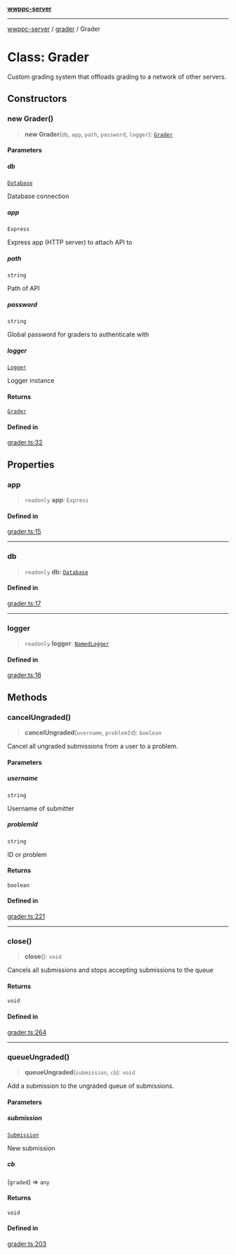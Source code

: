 [**wwppc-server**](../../README.md)

***

[wwppc-server](../../modules.md) / [grader](../README.md) / Grader

# Class: Grader

Custom grading system that offloads grading to a network of other servers.

## Constructors

### new Grader()

> **new Grader**(`db`, `app`, `path`, `password`, `logger`): [`Grader`](Grader.md)

#### Parameters

##### db

[`Database`](../../database/classes/Database.md)

Database connection

##### app

`Express`

Express app (HTTP server) to attach API to

##### path

`string`

Path of API

##### password

`string`

Global password for graders to authenticate with

##### logger

[`Logger`](../../log/classes/Logger.md)

Logger instance

#### Returns

[`Grader`](Grader.md)

#### Defined in

[grader.ts:32](https://github.com/WWPPC/WWPPC-server/blob/893fab4901e205d136b5570c7c0b518b74b2e9d9/src/grader.ts#L32)

## Properties

### app

> `readonly` **app**: `Express`

#### Defined in

[grader.ts:15](https://github.com/WWPPC/WWPPC-server/blob/893fab4901e205d136b5570c7c0b518b74b2e9d9/src/grader.ts#L15)

***

### db

> `readonly` **db**: [`Database`](../../database/classes/Database.md)

#### Defined in

[grader.ts:17](https://github.com/WWPPC/WWPPC-server/blob/893fab4901e205d136b5570c7c0b518b74b2e9d9/src/grader.ts#L17)

***

### logger

> `readonly` **logger**: [`NamedLogger`](../../log/classes/NamedLogger.md)

#### Defined in

[grader.ts:16](https://github.com/WWPPC/WWPPC-server/blob/893fab4901e205d136b5570c7c0b518b74b2e9d9/src/grader.ts#L16)

## Methods

### cancelUngraded()

> **cancelUngraded**(`username`, `problemId`): `boolean`

Cancel all ungraded submissions from a user to a problem.

#### Parameters

##### username

`string`

Username of submitter

##### problemId

`string`

ID or problem

#### Returns

`boolean`

#### Defined in

[grader.ts:221](https://github.com/WWPPC/WWPPC-server/blob/893fab4901e205d136b5570c7c0b518b74b2e9d9/src/grader.ts#L221)

***

### close()

> **close**(): `void`

Cancels all submissions and stops accepting submissions to the queue

#### Returns

`void`

#### Defined in

[grader.ts:264](https://github.com/WWPPC/WWPPC-server/blob/893fab4901e205d136b5570c7c0b518b74b2e9d9/src/grader.ts#L264)

***

### queueUngraded()

> **queueUngraded**(`submission`, `cb`): `void`

Add a submission to the ungraded queue of submissions.

#### Parameters

##### submission

[`Submission`](../../database/type-aliases/Submission.md)

New submission

##### cb

(`graded`) => `any`

#### Returns

`void`

#### Defined in

[grader.ts:203](https://github.com/WWPPC/WWPPC-server/blob/893fab4901e205d136b5570c7c0b518b74b2e9d9/src/grader.ts#L203)
